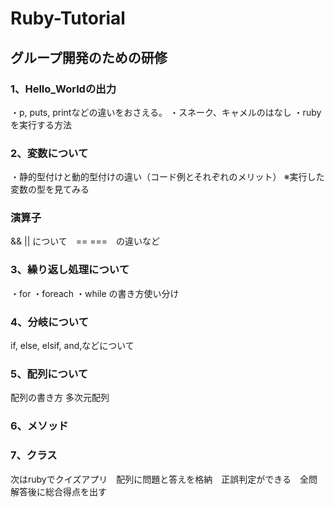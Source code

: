 # Ruby-Tutorial

## グループ開発のための研修

### 1、Hello_Worldの出力
・p, puts, printなどの違いをおさえる。
・スネーク、キャメルのはなし
・rubyを実行する方法

### 2、変数について
・静的型付けと動的型付けの違い（コード例とそれぞれのメリット）
※実行した変数の型を見てみる

### 演算子
&& || について　== ===　の違いなど

### 3、繰り返し処理について
・for
・foreach
・while
の書き方使い分け

### 4、分岐について
if, else, elsif, and,などについて

### 5、配列について
配列の書き方
多次元配列

### 6、メソッド

### 7、クラス

次はrubyでクイズアプリ　配列に問題と答えを格納　正誤判定ができる　全問解答後に総合得点を出す


